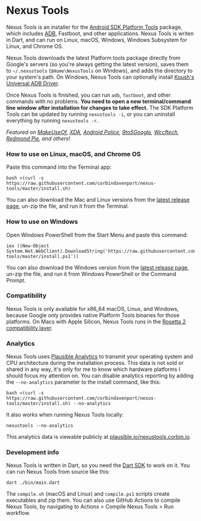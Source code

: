 # Nexus Tools

Nexus Tools is an installer for the [Android SDK Platform Tools](https://developer.android.com/studio/releases/platform-tools) package, which includes [ADB](https://developer.android.com/studio/command-line/adb.html), Fastboot, and other applications. Nexus Tools is writen in Dart, and can run on Linux, macOS, Windows, Windows Subsystem for Linux, and Chrome OS.

Nexus Tools downloads the latest Platform tools package directly from Google's servers (so you're always getting the latest version), saves them to `~/.nexustools` (`$Home\NexusTools` on Windows), and adds the directory to your system's path. On Windows, Nexus Tools can optionally install [Koush's Universal ADB Driver](https://github.com/koush/UniversalAdbDriver).

Once Nexus Tools is finished, you can run `adb`, `fastboot`, and other commands with no problems. **You need to open a new terminal/command line window after installation for changes to take effect.** The SDK Platform Tools can be updated by running `nexustools -i`, or you can uninstall everything by running `nexustools -r`.

_Featured on [MakeUseOf](https://www.makeuseof.com/how-to-unlock-android-device-bootloader), [XDA](https://www.xda-developers.com/set-up-adb-and-fastboot-on-linux-mac-os-x-and-chrome-os-with-a-single-command/), [Android Police](https://www.androidpolice.com/install-and-use-adb-on-windows-mac-linux-android-chromebooks-browser/), [9to5Google](https://9to5google.com/2021/12/02/how-to-downgrade-from-android-12-to-android-11-on-google-pixel/#:~:text=Nexus%20Tools), [Wccftech](https://wccftech.com/set-android-adb-fastboot-mac-os/), [Redmond Pie](https://www.redmondpie.com/how-to-install-android-5.0-lollipop-on-nexus-5-using-mac-the-easy-way/), and others!_

### How to use on Linux, macOS, and Chrome OS

Paste this command into the Terminal app:

```
bash <(curl -s https://raw.githubusercontent.com/corbindavenport/nexus-tools/master/install.sh)
```

You can also download the Mac and Linux versions from the [latest release page](https://github.com/corbindavenport/nexus-tools/releases/), un-zip the file, and run it from the Terminal.

### How to use on Windows

Open Windows PowerShell from the Start Menu and paste this command:

```
iex ((New-Object System.Net.WebClient).DownloadString('https://raw.githubusercontent.com/corbindavenport/nexus-tools/master/install.ps1'))
```

You can also download the Windows version from the [latest release page](https://github.com/corbindavenport/nexus-tools/releases/), un-zip the file, and run it from Windows PowerShell or the Command Prompt.

### Compatibility

Nexus Tools is only available for x86_64 macOS, Linux, and Windows, because Google only provides native Platform Tools binaries for those platforms. On Macs with Apple Silicon, Nexus Tools runs in the [Rosetta 2 compatibility layer](https://support.apple.com/en-us/HT211861).

### Analytics

Nexus Tools uses [Plausible Analytics](https://plausible.io) to transmit your operating system and CPU architecture during the installation process. This data is not sold or shared in any way, it's only for me to know which hardware platforms I should focus my attention on. You can disable analytics reporting by adding the `--no-analytics` parameter to the install command, like this:

```
bash <(curl -s https://raw.githubusercontent.com/corbindavenport/nexus-tools/master/install.sh) --no-analytics
```

It also works when running Nexus Tools locally:

```
nexustools --no-analytics
```

This analytics data is viewable publicly at [plausible.io/nexustools.corbin.io](https://plausible.io/nexustools.corbin.io).

### Development info

Nexus Tools is written in Dart, so you need the [Dart SDK](https://dart.dev/get-dart) to work on it. You can run Nexus Tools from source like this:

```
dart ./bin/main.dart
```

The `compile.sh` (macOS and Linux) and `compile.ps1` scripts create executables and zip them. You can also use GitHub Actions to compile Nexus Tools, by navigating to Actions > Compile Nexus Tools > Run workflow.
